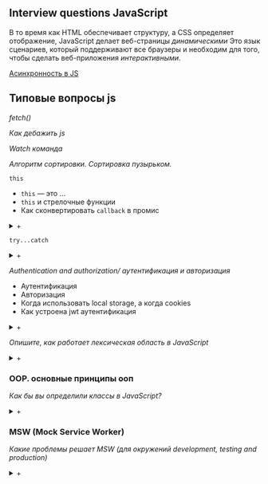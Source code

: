 ## Interview questions JavaScript

В то время как HTML обеспечивает структуру, а CSS определяет отображение, JavaScript делает веб-страницы *динамическими*
Это язык сценариев, который поддерживают все браузеры и необходим для того, чтобы сделать веб-приложения *интерактивными*.

[Aсинхронность в JS](./asynchronous-in-js.md)

## Типовые вопросы js

*fetch()*

*Как дебажить js*

*Watch команда*

*Aлгоритм сортировки. Cортировка пузырьком.*

`this`

  - `this` — это ...
  - `this` и стрелочные функции
  - Как сконвертировать `callback` в промис

<details>
<summary markdown="span">+</summary>

В JavaScript ключевое слово `this` используется для ссылки на объект, который является текущим контекстом исполнения кода.
В разных контекстах значение `this` может отличаться:

- В глобальном контексте `this` ссылается на глобальный объект
(например, **window** в браузере или **global** в Node.js).

- В функции, вызванной в контексте объекта, `this` ссылается на этот объект.

- В обработчиках событий `this` ссылается на элемент, на котором произошло событие.

- Cтрелочные функции, не имеют своего собственного `this`.
Они наследуют его от родительского контекста или глобального (который ближе по иерархии).
</details>

`try...catch`

<details>
<summary markdown="span">+</summary>
Конструкция `try...catch` позволяет выполнить произвольный код, но если в нем произошла ошибка,
то программа не остановит своё выполнение, а перейдёт в блок `catch`, где ошибку можно обработать.

В конструкцию `try...catch` можно добавить блок`finally`, который выполнится после блоков `try` и `catch`.
Неважно какой код выполнился в предыдущих блоках, после завершения исполнится код в блоке `finally`.
</details>

*Authentication and authorization/ аутентификация и авторизация*

  - Аутентификация
  - Авторизация
  - Когда использовать local storage, а когда cookies
  - Как устроена jwt аутентификация

<details>
<summary markdown="span">+</summary>

- **Аутентификация** проверяет подлинность юзера (например по логину и паролю).

- **Авторизация** проверяет права юзера (например он админ и может редактировать записи других юзеров).
</details>

*Опишите, как работает лексическая область в JavaScript*
<details>

<summary markdown="span">+</summary>

Видимость и доступ к переменным и функциям зависят от области, в которой они объявлены.
Эти элементы могут быть глобальными по области действия и, следовательно, доступными для всего кода, или локальными для блока кода или функции.
Внутренние функции лексически связаны внешними функциями, что означает, что они имеют доступ к переменным, объявленным их внешними функциями.
</details>

### ООР. основные принципы ооп

*Как бы вы определили классы в JavaScript?*
<details>
<summary markdown="span">+</summary>

Класс — это, по сути, шаблон для инкапсулированного, многократно используемого кода, для которого может быть несколько экземпляров (называемых объектами), как и в любом объектно-ориентированном языке.
Классы содержат данные в виде переменных и функций, выполняющих код.
Классы объявляются либо как функции, либо с помощью ключевого слова class.
</details>

### MSW (Mock Service Worker)

*Какие проблемы решает MSW (для окружений development, testing and production)*
<details>
<summary markdown="span">+</summary>

**MSW (Mock Service Worker)** - это инструмент для создания мок-серверов,
которые могут использоваться в разных средах для следующих целей:

- В **development**-среде:

  - создание мок-серверов для эмуляции удаленного API;

  - разработка приложения в условиях, когда удаленный API еще не готов или недоступен;

  - оптимизация процесса разработки и тестирования приложения, за счет ускорения работы с сервером;

  - поддержка независимости от удаленного API и уменьшение зависимости приложения от сторонних сервисов;

- В **testing**-среде:

  - тестирования приложения на разных сценариях ответов от сервера;

- В **production**-среде:

  - тестирование новой функциональности без риска повреждения реальных данных;
</details>
